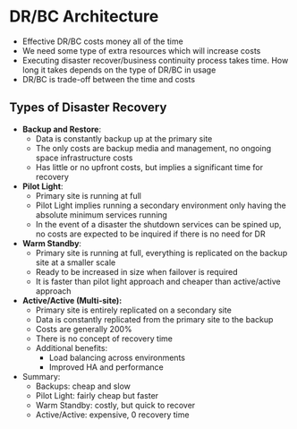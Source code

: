 # DR/BC Architecture

- Effective DR/BC costs money all of the time
- We need some type of extra resources which will increase costs
- Executing disaster recover/business continuity process takes time. How long it takes depends on the type of DR/BC in usage
- DR/BC is trade-off between the time and costs

## Types of Disaster Recovery

- **Backup and Restore**:
    - Data is constantly backup up at the primary site
    - The only costs are backup media and management, no ongoing space infrastructure costs
    - Has little or no upfront costs, but implies a significant time for recovery
- **Pilot Light**:
    - Primary site is running at full
    - Pilot Light implies running a secondary environment only having the absolute minimum services running
    - In the event of a disaster the shutdown services can be spined up, no costs are expected to be inquired if there is no need for DR
- **Warm Standby**:
    - Primary site is running at full, everything is replicated on the backup site at a smaller scale
    - Ready to be increased in size when failover is required
    - It is faster than pilot light approach and cheaper than active/active approach
- **Active/Active (Multi-site):**
    - Primary site is entirely replicated on a secondary site
    - Data is constantly replicated from the primary site to the backup
    - Costs are generally 200%
    - There is no concept of recovery time
    - Additional benefits:
        - Load balancing across environments
        - Improved HA and performance
- Summary:
    - Backups: cheap and slow
    - Pilot Light: fairly cheap but faster
    - Warm Standby: costly, but quick to recover
    - Active/Active: expensive, 0 recovery time
